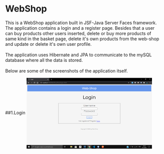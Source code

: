 # WebShop
This is a WebShop application built in JSF-Java Server Faces framework. The application contains a login and a register page. Besides that a user can buy products other users inserted, delete or buy more products of same kind in the basket page, delete it's own products from the web-shop and update or delete it's own user profile.</br></br>
The application uses Hibernate and JPA to communicate to the mySQL database where all the data is stored.</br></br>
Below are some of the screenshots of the application itself.

##1.Login
<img src="images/screenshot7.png" width=400 align=center>
